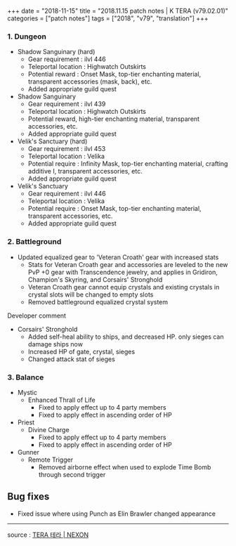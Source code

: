 +++
date = "2018-11-15"
title = "2018.11.15 patch notes | K TERA (v79.02.01)"
categories = ["patch notes"]
tags = ["2018", "v79", "translation"]
+++

### 1. Dungeon
- Shadow Sanguinary (hard)
  - Gear requirement : ilvl 446
  - Teleportal location : Highwatch Outskirts
  - Potential reward : Onset Mask, top-tier enchanting material, transparent accessories (mask, back), etc.
  - Added appropriate guild quest
- Shadow Sanguinary
  - Gear requirement : ilvl 439
  - Teleportal location : Highwatch Outskirts
  - Potential reward, high-tier enchanting material, transparent accessories, etc.
  - Added appropriate guild quest
- Velik's Sanctuary (hard)
  - Gear requirement : ilvl 453
  - Teleportal location : Velika
  - Potential require : Infinity Mask, top-tier enchanting material, crafting additive I, transparent accessories, etc.
  - Added appropriate guild quest
- Velik's Sanctuary
  - Gear requirement : ilvl 446
  - Teleportal location : Velika
  - Potential require : Onset Mask, top-tier enchanting material, transparent accessories, etc.
  - Added appropriate guild quest

### 2. Battleground
- Updated equalized gear to 'Veteran Croath' gear with increased stats
  - Stats for Veteran Croath gear and accessories are leveled to the new PvP +0 gear with Transcendence jewelry, and applies in Gridiron, Champion's Skyring, and Corsairs' Stronghold
  - Veteran Croath gear cannot equip crystals and existing crystals in crystal slots will be changed to empty slots
  - Removed battleground equalized crystal system

Developer comment

- Corsairs' Stronghold
  - Added self-heal ability to ships, and decreased HP. only sieges can damage ships now
  - Increased HP of gate, crystal, sieges
  - Changed attack stat of sieges

### 3. Balance
- Mystic
  - Enhanced Thrall of Life
    - Fixed to apply effect up to 4 party members
    - Fixed to apply effect in ascending order of HP
- Priest
  - Divine Charge
    - Fixed to apply effect up to 4 party members
    - Fixed to apply effect in ascending order of HP
- Gunner
  - Remote Trigger
    - Removed airborne effect when used to explode Time Bomb through second trigger

## Bug fixes

- Fixed issue where using Punch as Elin Brawler changed appearance

----

source : [TERA 테라 | NEXON](http://tera.nexon.com/news/update/view.aspx?n4articlesn=365)
